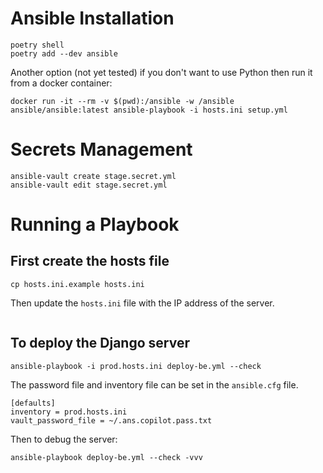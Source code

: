 # Ansible Installation

```shell
poetry shell
poetry add --dev ansible
```

Another option (not yet tested) if you don't want to use Python then run it from a docker container:

```shell
docker run -it --rm -v $(pwd):/ansible -w /ansible ansible/ansible:latest ansible-playbook -i hosts.ini setup.yml
```

# Secrets Management

```shell
ansible-vault create stage.secret.yml
ansible-vault edit stage.secret.yml
```

# Running a Playbook

## First create the hosts file

```shell
cp hosts.ini.example hosts.ini
```

Then update the `hosts.ini` file with the IP address of the server.

```ini
```

## To deploy the Django server

```shell
ansible-playbook -i prod.hosts.ini deploy-be.yml --check
```

The password file and inventory file can be set in the `ansible.cfg` file.

```shell
[defaults]
inventory = prod.hosts.ini
vault_password_file = ~/.ans.copilot.pass.txt
```

Then to debug the server:

```shell
ansible-playbook deploy-be.yml --check -vvv
```
